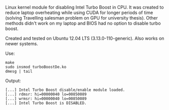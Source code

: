 Linux kernel module for disabling Intel Turbo Boost in CPU. It was created to reduce laptop overheating while using CUDA for longer periods of time (solving Travelling salesman problem on GPU for university thesis). Other methods didn't work on my laptop and BIOS had no option to disable turbo boost.

Created and tested on Ubuntu 12.04 LTS (3.13.0-110-generic). Also works on newer systems.

Use:
```
make
sudo insmod turboBoostDe.ko
dmesg | tail
```

Output:
```
[...] Intel Turbo Boost disable/enable module loaded.
[...] rdmsr: hi=00000040 lo=00850089
[...] wrmsr: hi=00000040 lo=00850089
[...] Intel Turbo Boost is DISABLED.
```
